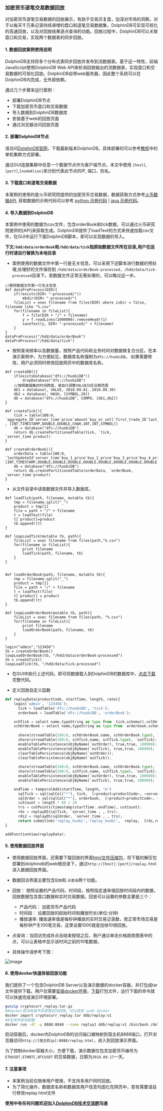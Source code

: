 ### 加密货币逐笔交易数据回放

对加密货币逐笔交易数据的回放展示，有助于交易员复盘，加深对市场的洞察。对于以每天千万条记录持续递增的盘口和逐笔交易数据集，DolphinDB可实现可视化的高速回放，以及对回放结果逐点查询的功能。回放过程中，DolphinDB可以关联盘口和交易，实现两个数据表的同步回放。

#### 1. 数据回放案例使用说明

DolphinDB支持将多个分布式表同步回放并发布到流数据表。基于这一特性，前端JavaScript使用DolphinDB Web API来轮询回放输出的流数据表，实现盘口和交易数据的可视化回放。DolphinDB自带web服务器，因此整个系统可以在DolphinDB内完成，无外部依赖。

通过几个步骤来运行案例：

* 部署DolphinDB节点
* 下载加密货币盘口和交易数据
* 导入数据到DolphinDB数据库
* 安装基于web的回放页面
* 通过浏览器访问回放页面

#### 2. 部署DolphinDB节点
请访问[DolphinDB官网](https://www.dolphindb.cn/downloads.html)，下载最新版本DolphinDB。具体部署的可以参考[教程](https://github.com/dolphindb/Tutorials_CN/blob/master/single_machine_cluster_deploy.md)中的单机集群方式部署。

通过GUI连接集群中任意一个数据节点作为客户端节点，本文中使用 `[host]`,`[port]`,`[nodeAlias]`来分别代表此节点的IP, 端口，别名。
#### 3. 下载盘口和逐笔交易数据
本案例的使用的是火币研究院提供的加密货币交易数据，数据获取方式参考[火币数据API](https://huobiapi.github.io/docs/spot/v1/cn/), 获取数据的示例代码可以参考 [python 示例代码](https://github.com/huobiapi/Futures-Python-demo) | [java 示例代码](https://github.com/huobiapi/Futures-Java-demo)。
#### 4. 导入数据到DolphinDB

本案例中使用的数据为csv文件，包含orderBook和tick数据，可以通过火币研究院提供的[API]来获取生成。DolphinDB提供了loadText的方式来快速加载csv文件，在GUI中运行下面DolphinDB脚本，即可以实现数据的导入。

**下文`/hdd/data/orderBook`和`/hdd/data/tick`指原始数据文件所在目录,用户在运行时请自行替换为本地目录** 

* 案例使用的数据文件中第一行是无关信息，可以采用下述脚本进行数据的预处理,处理好的文件保存到 `/hdd/data/orderBook-processed, /hdd/data/tick-processed`目录下。若数据文件正常无需处理的，可以略过这一步。
```kdb
//删除数据文件第一行无关信息
def dataPreProcess(DIR){
	if(!exists(DIR+ "-processed/"))
		mkdir(DIR+ "-processed/")
	fileList = exec filename from files(DIR) where isDir = false, filename like "%.csv"
	for(filename in fileList){
		f = file(DIR + "/" + filename)
		y = f.readLines(1000000).removeHead!(1)
		saveText(y, DIR+ "-processed/" + filename)
	}
}
dataPreProcess("/hdd/data/orderBook")
dataPreProcess("/hdd/data/tick")
```

* 按照查询频率以及数据量，按照产品代码和业务时间对数据做复合分区。在本演示案例中，为方便起见，数据库名称强制为`dfs://huobiDB`。 如果需要修改，用户必须同时修改回放网页中的数据库名称。
```kdb
def createDB(){
	if(existsDatabase("dfs://huobiDB"))
		dropDatabase("dfs://huobiDB")
    //按照数据集的时间跨度，请自行调整VALUE分区日期范围
	db1 = database(, VALUE, 2018.09.01..2018.09.30)
	db2 = database(, HASH, [SYMBOL,20])
	db = database("dfs://huobiDB", COMPO, [db1,db2])
}

def createTick(){
	tick = table(100:0, `aggregate_ID`server_time`price`amount`buy_or_sell`first_trade_ID`last_trade_ID`product , [INT,TIMESTAMP,DOUBLE,DOUBLE,CHAR,INT,INT,SYMBOL])
	db = database("dfs://huobiDB")
	return db.createPartitionedTable(tick, `tick, `server_time`product)
}

def createOrderBook(){
	orderData = table(100:0, `lastUpdateId`server_time`buy_1_price`buy_2_price`buy_3_price`buy_4_price`buy_5_price`buy_6_price`buy_7_price`buy_8_price`buy_9_price`buy_10_price`buy_11_price`buy_12_price`buy_13_price`buy_14_price`buy_15_price`buy_16_price`buy_17_price`buy_18_price`buy_19_price`buy_20_price`sell_1_price`sell_2_price`sell_3_price`sell_4_price`sell_5_price`sell_6_price`sell_7_price`sell_8_price`sell_9_price`sell_10_price`sell_11_price`sell_12_price`sell_13_price`sell_14_price`sell_15_price`sell_16_price`sell_17_price`sell_18_price`sell_19_price`sell_20_price`buy_1_amount`buy_2_amount`buy_3_amount`buy_4_amount`buy_5_amount`buy_6_amount`buy_7_amount`buy_8_amount`buy_9_amount`buy_10_amount`buy_11_amount`buy_12_amount`buy_13_amount`buy_14_amount`buy_15_amount`buy_16_amount`buy_17_amount`buy_18_amount`buy_19_amount`buy_20_amount`sell_1_amount`sell_2_amount`sell_3_amount`sell_4_amount`sell_5_amount`sell_6_amount`sell_7_amount`sell_8_amount`sell_9_amount`sell_10_amount`sell_11_amount`sell_12_amount`sell_13_amount`sell_14_amount`sell_15_amount`sell_16_amount`sell_17_amount`sell_18_amount`sell_19_amount`sell_20_amount`product,[INT,TIMESTAMP,DOUBLE,DOUBLE,DOUBLE,DOUBLE,DOUBLE,DOUBLE,DOUBLE,DOUBLE,DOUBLE,DOUBLE,DOUBLE,DOUBLE,DOUBLE,DOUBLE,DOUBLE,DOUBLE,DOUBLE,DOUBLE,DOUBLE,DOUBLE,DOUBLE,DOUBLE,DOUBLE,DOUBLE,DOUBLE,DOUBLE,DOUBLE,DOUBLE,DOUBLE,DOUBLE,DOUBLE,DOUBLE,DOUBLE,DOUBLE,DOUBLE,DOUBLE,DOUBLE,DOUBLE,DOUBLE,DOUBLE,DOUBLE,DOUBLE,DOUBLE,DOUBLE,DOUBLE,DOUBLE,DOUBLE,DOUBLE,DOUBLE,DOUBLE,DOUBLE,DOUBLE,DOUBLE,DOUBLE,DOUBLE,DOUBLE,DOUBLE,DOUBLE,DOUBLE,DOUBLE,DOUBLE,DOUBLE,DOUBLE,DOUBLE,DOUBLE,DOUBLE,DOUBLE,DOUBLE,DOUBLE,DOUBLE,DOUBLE,DOUBLE,DOUBLE,DOUBLE,DOUBLE,DOUBLE,DOUBLE,DOUBLE,DOUBLE,DOUBLE,SYMBOL])
	db = database("dfs://huobiDB")
	return db.createPartitionedTable(orderData, `orderBook, `server_time`product)
}

```

* 从文件目录中读取数据文件并导入数据库。
```kdb
def loadTick(path, filename, mutable tb){
	tmp = filename.split("_")
	product = tmp[1]
	file = path + "/" + filename
	t = loadText(file)
	t[`product]=product
	tb.append!(t)
}

def loopLoadTick(mutable tb, path){
	fileList = exec filename from files(path,"%.csv")
	for(filename in fileList){
		print filename
		loadTick(path, filename, tb)
	}
}


def loadOrderBook(path, filename, mutable tb){
	tmp = filename.split("_")
	product = tmp[1]
	file = path + "/" + filename
	t = loadText(file)
	t[`product] = product
	tb.append!(t)
}

def loopLoadOrderBook(mutable tb, path){
	fileList = exec filename from files(path, "%.csv")
	for(filename in fileList){
		print filename
		loadOrderBook(path, filename, tb)
	}
}

login("admin","123456")
tb = createOrderBook()
loopLoadOrderBook(tb, "/hdd/data/orderBook-processed")
tb = createTick()
loopLoadTick(tb, "/hdd/data/tick-processed")
```
* 在GUI中执行上述代码，即可将数据载入到DolphinDB的数据库中，[点击下载](https://github.com/dolphindb/applications/blob/master/cryptocurr_replay/importData.dos)完整代码。

* 定义回放自定义函数

```python
def replayData(productCode, startTime, length, rate){
	login('admin', '123456');
      tick = loadTable('dfs://huobiDB', 'tick');
      orderbook = loadTable('dfs://huobiDB', 'orderBook');

	schTick = select name,typeString as type from  tick.schema().colDefs;
	schOrderBook = select name,typeString as type from  orderbook.schema().colDefs;
	
      share(streamTable(100:0, schOrderBook.name, schOrderBook.type), `outOrder);
      share(streamTable(100:0, schTick.name, schTick.type), `outTick);
      enableTablePersistence(objByName(`outOrder), true,true, 100000);
      enableTablePersistence(objByName(`outTick), true,true, 100000);
      clearTablePersistence(objByName(`outOrder));
      clearTablePersistence(objByName(`outTick));
                                                
      share(streamTable(100:0, schOrderBook.name, schOrderBook.type), `outOrder);
      share(streamTable(100:0, schTick.name, schTick.type), `outTick);
      enableTablePersistence(objByName(`outOrder), true,true, 100000);
      enableTablePersistence(objByName(`outTick), true,true, 100000);

	endTime = temporalAdd(startTime, length, "m")
      sqlTick = sql(sqlCol("*"), tick,  [<product=productCode>, <server_time between timestamp(pair(startTime, endTime))>]);
      sqlOrder = sql(sqlCol("*"), orderbook,  [<product=productCode>, <server_time between timestamp(pair(startTime, endTime))>]);
      cutCount = length * 60 / 20
      trs = cutPoints(timestamp(startTime..endTime), cutCount);
      rds = replayDS(sqlTick, `server_time , , trs);
      rds2 = replayDS(sqlOrder, `server_time , , trs);
      return submitJob('replay_huobi','replay_huobi',  replay,  [rds,rds2],  [`outTick,`outOrder],`server_time ,, rate);
}

addFunctionView(replayData);
```



#### 5. 使用数据回放界面

* 使用数据回放界面，还需要下载回放的界面[html文件压缩包](https://github.com/dolphindb/applications/raw/master/cryptocurr_replay/replay.zip)，将下载的解压包部署到dolphindb的web根目录下，通过`http://[host]:[port]/replay.html` 进入数据回放界面。
* 数据回访界面主要包含`回放`和 `点查询`两个功能。
* 回放： 按照设置的产品代码，时间段，按照指定速率值回放时间段内的数据，回放数据包含盘口数据和实时交易数据。回放可以设置的参数主要是三个：
    *  产品代码： 加密货币产品代码
    *  时间段： 设置回放的起始时间和播放时长(单位:分钟)
    *  播放速率: 播放速率值是每秒钟播放的实时交易记录数，若正常市场交易是每秒钟产生100笔交易，这里设置1000就是加快10倍回放。
* 点查询：当回访完成并点击结束按钮之后，用户通过单击价格趋势图表中的点，可以让表格中显示该时间之前的10笔数据。

* 具体操作请参考下图：

![image](https://github.com/dolphindb/Tutorials_CN/blob/master/images/replay/v.gif?raw=true)

#### 6. 使用docker快速体验回放功能
我们提供了一个包含DolphinDB Server以及演示数据的docker容器，并打包成tar文件提供下载。用户仅需要[安装docker环境](https://docs.docker.com/install/)，[下载](http://www.dolphindb.cn/downloads/cryptocurr_replay.tar.gz)打包文件，运行下面的命令就可以快速完成演示环境部署。

```bash
gunzip cryptocurr_replay.tar.gz
##docker若没有赋予非管理访问权限，可以使用 sudo docker
docker import cryptocurr_replay.tar ddb/replay:v1
##生成并启动容器
docker run -dt -p 8888:8848 --name replay1 ddb/replay:v1 /bin/bash /dolphindb/start.sh

```

启动容器后，docker内DolphinDB的访问端口被映射到宿主机8888端口，打开浏览器访问`http://[宿主机ip]:8888/replay.html`，进入到回放演示界面。

为了控制docker容器大小，方便下载，演示数据仅包含加密货币编号为`ETHUSDT,ETHBTC,BTCUSDT` 的交易数据，日期为`2018.09.17`一天。

#### 7. 注意事项

* 本案例当前仅限单用户使用，不支持多用户同时回放。
* 为了简化操作，数据库名称和数据库用户信息均固化在网页中，若有需要请自行修改replay.html文件

**使用中有任何问题欢迎加入[DolphinDB技术交流群](https://zhuanlan.zhihu.com/p/55382440)沟通**

